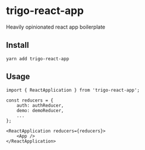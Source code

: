 # trigo-react-app
Heavily opinionated react app boilerplate

## Install

`yarn add trigo-react-app`

## Usage

```
import { ReactApplication } from 'trigo-react-app';

const reducers = {
	auth: authReducer,
	demo: demoReducer,
	...
};

<ReactApplication reducers={reducers}>
	<App />
</ReactApplication>
```
